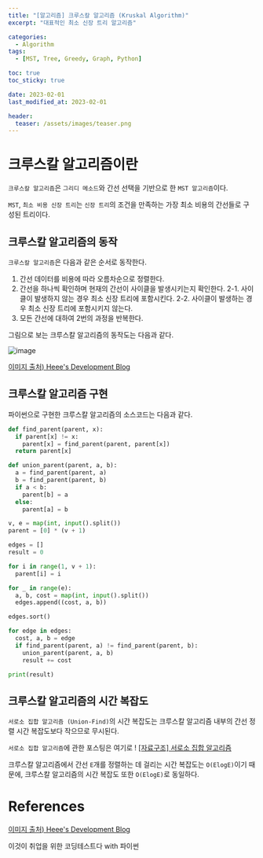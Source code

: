 ```yaml
---
title: "[알고리즘] 크루스칼 알고리즘 (Kruskal Algorithm)"
excerpt: "대표적인 최소 신장 트리 알고리즘"

categories:
  - Algorithm
tags:
  - [MST, Tree, Greedy, Graph, Python]

toc: true
toc_sticky: true

date: 2023-02-01
last_modified_at: 2023-02-01

header:
  teaser: /assets/images/teaser.png
---
```




# 크루스칼 알고리즘이란

`크루스칼 알고리즘`은 `그리디 메소드`와 간선 선택을 기반으로 한 `MST 알고리즘`이다.

`MST`, `최소 비용 신장 트리`는 `신장 트리`의 조건을 만족하는 가장 최소 비용의 간선들로 구성된 트리이다.

## 크루스칼 알고리즘의 동작

`크루스칼 알고리즘`은 다음과 같은 순서로 동작한다.

1. 간선 데이터를 비용에 따라 오름차순으로 정렬한다.
2. 간선을 하나씩 확인하며 현재의 간선이 사이클을 발생시키는지 확인한다.
2-1. 사이클이 발생하지 않는 경우 최소 신장 트리에 포함시킨다.
2-2. 사이클이 발생하는 경우 최소 신장 트리에 포함시키지 않는다.
3. 모든 간선에 대하여 2번의 과정을 반복한다.

그림으로 보는 크루스칼 알고리즘의 동작도는 다음과 같다.

![image](https://user-images.githubusercontent.com/121740394/215971493-8caa695d-facb-4ebb-bd93-9e7821077687.png)

[이미지 출처) Heee's Development Blog](https://gmlwjd9405.github.io/2018/08/29/algorithm-kruskal-mst.html)

## 크루스칼 알고리즘 구현

파이썬으로 구현한 크루스칼 알고리즘의 소스코드는 다음과 같다.

```py
def find_parent(parent, x):
  if parent[x] != x:
    parent[x] = find_parent(parent, parent[x])
  return parent[x]

def union_parent(parent, a, b):
  a = find_parent(parent, a)
  b = find_parent(parent, b)
  if a < b:
    parent[b] = a
  else:
    parent[a] = b

v, e = map(int, input().split())
parent = [0] * (v + 1)

edges = []
result = 0

for i in range(1, v + 1):
  parent[i] = i

for _ in range(e):
  a, b, cost = map(int, input().split())
  edges.append((cost, a, b))

edges.sort()

for edge in edges:
  cost, a, b = edge
  if find_parent(parent, a) != find_parent(parent, b):
    union_parent(parent, a, b)
    result += cost

print(result) 
```

## 크루스칼 알고리즘의 시간 복잡도

`서로소 집합 알고리즘 (Union-Find)`의 시간 복잡도는 크루스칼 알고리즘 내부의 간선 정렬 시간 복잡도보다 작으므로 무시된다.

`서로소 집합 알고리즘`에 관한 포스팅은 여기로 ! [[자료구조] 서로소 집합 알고리즘](https://jjunohj.github.io/datastructure/DS-disjoint-set/)

크루스칼 알고리즘에서 간선 `E`개를 정렬하는 데 걸리는 시간 복잡도는 `O(ElogE)`이기 때문에, 크루스칼 알고리즘의 시간 복잡도 또한 `O(ElogE)`로 동일하다.

# References

[이미지 출처) Heee's Development Blog](https://gmlwjd9405.github.io/2018/08/29/algorithm-kruskal-mst.html)

이것이 취업을 위한 코딩테스트다 with 파이썬